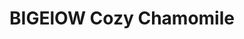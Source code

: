 ---
layout: default
category: Services
title: BIGElOW Cozy Chamomile
country: United States
index: 2
---